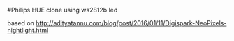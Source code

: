 #Philips HUE clone using ws2812b led

based on http://adityatannu.com/blog/post/2016/01/11/Digispark-NeoPixels-nightlight.html
